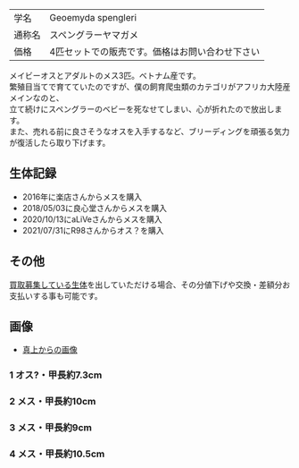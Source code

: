 |||
|:-|:-|
| 学名 | Geoemyda spengleri |
| 通称名 | スペングラーヤマガメ |
| 価格 | 4匹セットでの販売です。価格はお問い合わせ下さい |

メイビーオスとアダルトのメス3匹。ベトナム産です。  
繁殖目当てで育てていたのですが、僕の飼育爬虫類のカテゴリがアフリカ大陸産メインなのと、  
立て続けにスペングラーのベビーを死なせてしまい、心が折れたので放出します。  
また、売れる前に良さそうなオスを入手するなど、ブリーディングを頑張る気力が復活したら取り下げます。  

## 生体記録

* 2016年に楽店さんからメスを購入
* 2018/05/03に良心堂さんからメスを購入
* 2020/10/13にaLiVeさんからメスを購入
* 2021/07/31にR98さんからオス？を購入

## その他

[買取募集している生体](/shopping/purchase-price-list)を出していただける場合、その分値下げや交換・差額分お支払いする事も可能です。

## 画像

* [真上からの画像]({{site.baseurl}}/assets/img/shopping/creatures/geoemyda-spengleri/0/overhead_1234.jpeg)

### 1 オス?・甲長約7.3cm
### 2 メス・甲長約10cm
### 3 メス・甲長約9cm
### 4 メス・甲長約10.5cm
